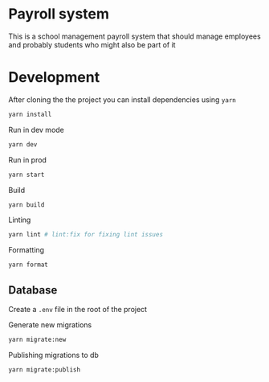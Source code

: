 # Payroll system

This is a school management payroll system that should manage employees and probably students who might also be part of it

# Development
After cloning the the project you can install dependencies using `yarn`

```sh
yarn install
```

Run in dev mode
```sh
yarn dev
```

Run in prod
```sh
yarn start
```

Build
```sh
yarn build
```

Linting
```sh
yarn lint # lint:fix for fixing lint issues
```

Formatting
```sh
yarn format
```

## Database
Create a `.env` file in the root of the project

Generate new migrations
```sh
yarn migrate:new
```

Publishing migrations to db
```sh
yarn migrate:publish
```

